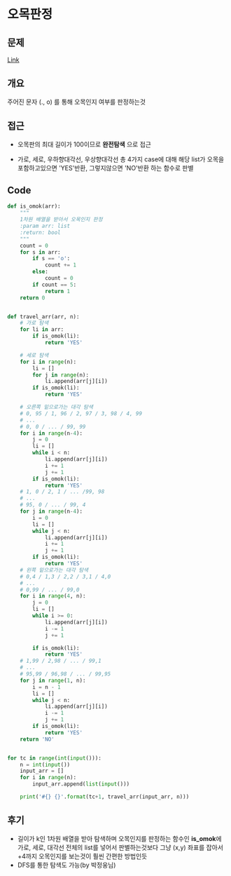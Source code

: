 # 오목판정

## 문제

[Link](https://swexpertacademy.com/main/code/problem/problemDetail.do?contestProbId=AXaSUPYqPYMDFASQ)



## 개요

주어진 문자 (., o) 를 통해 오목인지 여부를 판정하는것



## 접근

- 오목판의 최대 길이가 100이므로 **완전탐색** 으로 접근

- 가로, 세로, 우하향대각선, 우상향대각선 총 4가지 case에 대해 해당 list가 오목을 포함하고있으면 'YES'반환, 그렇지않으면 'NO'반환 하는 함수로 판별



## Code

```PYthon
def is_omok(arr):
    """
    1차원 배열을 받아서 오목인지 판정
    :param arr: list
    :return: bool
    """
    count = 0
    for s in arr:
        if s == 'o':
            count += 1
        else:
            count = 0
        if count == 5:
            return 1
    return 0


def travel_arr(arr, n):
    # 가로 탐색
    for li in arr:
        if is_omok(li):
            return 'YES'

    # 세로 탐색
    for i in range(n):
        li = []
        for j in range(n):
            li.append(arr[j][i])
        if is_omok(li):
            return 'YES'

    # 오른쪽 밑으로가는 대각 탐색
    # 0, 95 / 1, 96 / 2, 97 / 3, 98 / 4, 99
    # ...
    # 0, 0 / ... / 99, 99
    for i in range(n-4):
        j = 0
        li = []
        while i < n:
            li.append(arr[j][i])
            i += 1
            j += 1
        if is_omok(li):
            return 'YES'
    # 1, 0 / 2, 1 / ... /99, 98
    # ...
    # 95, 0 / ... / 99, 4
    for j in range(n-4):
        i = 0
        li = []
        while j < n:
            li.append(arr[j][i])
            i += 1
            j += 1
        if is_omok(li):
            return 'YES'
    # 왼쪽 밑으로가는 대각 탐색
    # 0,4 / 1,3 / 2,2 / 3,1 / 4,0
    # ...
    # 0,99 / ... / 99,0
    for i in range(4, n):
        j = 0
        li = []
        while i >= 0:
            li.append(arr[j][i])
            i -= 1
            j += 1

        if is_omok(li):
            return 'YES'
    # 1,99 / 2,98 / ... / 99,1
    # ...
    # 95,99 / 96,98 / ... / 99,95
    for j in range(1, n):
        i = n - 1
        li = []
        while j < n:
            li.append(arr[j][i])
            i -= 1
            j += 1
        if is_omok(li):
            return 'YES'
    return 'NO'


for tc in range(int(input())):
    n = int(input())
    input_arr = []
    for i in range(n):
        input_arr.append(list(input()))

    print('#{} {}'.format(tc+1, travel_arr(input_arr, n)))

```



## 후기

- 길이가 k인 1차원 배열을 받아 탐색하며 오목인지를 판정하는 함수인 **is_omok**에 가로, 세로, 대각선 전체의 list를 넣어서 판별하는것보다 그냥 (x,y) 좌표를 잡아서 +4까지 오목인지를 보는것이 훨씬 간편한 방법인듯
- DFS를 통한 탐색도 가능(by 박정웅님)